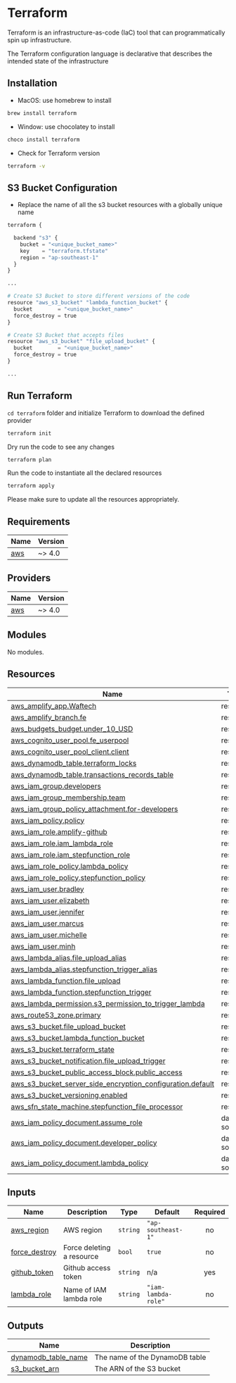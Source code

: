 # Terraform

Terraform is an infrastructure-as-code (IaC) tool that can programmatically spin up infrastructure.

The Terraform configuration language is declarative that describes the intended state of the infrastructure

## Installation

- MacOS: use homebrew to install

```bash
brew install terraform
```

- Window: use chocolatey to install

```bash
choco install terraform
```

- Check for Terraform version

```bash
terraform -v
```

## S3 Bucket Configuration

- Replace the name of all the s3 bucket resources with a globally unique name

```python
terraform {

  backend "s3" {
    bucket = "<unique_bucket_name>"
    key    = "terraform.tfstate"
    region = "ap-southeast-1"
  }
}

...

# Create S3 Bucket to store different versions of the code
resource "aws_s3_bucket" "lambda_function_bucket" {
  bucket        = "<unique_bucket_name>"
  force_destroy = true
}

# Create S3 Bucket that accepts files
resource "aws_s3_bucket" "file_upload_bucket" {
  bucket        = "<unique_bucket_name>"
  force_destroy = true
}

...

```

## Run Terraform

`cd terraform` folder and initialize Terraform to download the defined provider

```bash
terraform init
```

Dry run the code to see any changes

```bash
terraform plan
```

Run the code to instantiate all the declared resources

```bash
terraform apply
```

Please make sure to update all the resources appropriately.

<!-- BEGIN_TF_DOCS -->
## Requirements

| Name | Version |
|------|---------|
| <a name="requirement_aws"></a> [aws](#requirement\_aws) | ~> 4.0 |

## Providers

| Name | Version |
|------|---------|
| <a name="provider_aws"></a> [aws](#provider\_aws) | ~> 4.0 |

## Modules

No modules.

## Resources

| Name | Type |
|------|------|
| [aws_amplify_app.Waftech](https://registry.terraform.io/providers/hashicorp/aws/latest/docs/resources/amplify_app) | resource |
| [aws_amplify_branch.fe](https://registry.terraform.io/providers/hashicorp/aws/latest/docs/resources/amplify_branch) | resource |
| [aws_budgets_budget.under_10_USD](https://registry.terraform.io/providers/hashicorp/aws/latest/docs/resources/budgets_budget) | resource |
| [aws_cognito_user_pool.fe_userpool](https://registry.terraform.io/providers/hashicorp/aws/latest/docs/resources/cognito_user_pool) | resource |
| [aws_cognito_user_pool_client.client](https://registry.terraform.io/providers/hashicorp/aws/latest/docs/resources/cognito_user_pool_client) | resource |
| [aws_dynamodb_table.terraform_locks](https://registry.terraform.io/providers/hashicorp/aws/latest/docs/resources/dynamodb_table) | resource |
| [aws_dynamodb_table.transactions_records_table](https://registry.terraform.io/providers/hashicorp/aws/latest/docs/resources/dynamodb_table) | resource |
| [aws_iam_group.developers](https://registry.terraform.io/providers/hashicorp/aws/latest/docs/resources/iam_group) | resource |
| [aws_iam_group_membership.team](https://registry.terraform.io/providers/hashicorp/aws/latest/docs/resources/iam_group_membership) | resource |
| [aws_iam_group_policy_attachment.for-developers](https://registry.terraform.io/providers/hashicorp/aws/latest/docs/resources/iam_group_policy_attachment) | resource |
| [aws_iam_policy.policy](https://registry.terraform.io/providers/hashicorp/aws/latest/docs/resources/iam_policy) | resource |
| [aws_iam_role.amplify-github](https://registry.terraform.io/providers/hashicorp/aws/latest/docs/resources/iam_role) | resource |
| [aws_iam_role.iam_lambda_role](https://registry.terraform.io/providers/hashicorp/aws/latest/docs/resources/iam_role) | resource |
| [aws_iam_role.iam_stepfunction_role](https://registry.terraform.io/providers/hashicorp/aws/latest/docs/resources/iam_role) | resource |
| [aws_iam_role_policy.lambda_policy](https://registry.terraform.io/providers/hashicorp/aws/latest/docs/resources/iam_role_policy) | resource |
| [aws_iam_role_policy.stepfunction_policy](https://registry.terraform.io/providers/hashicorp/aws/latest/docs/resources/iam_role_policy) | resource |
| [aws_iam_user.bradley](https://registry.terraform.io/providers/hashicorp/aws/latest/docs/resources/iam_user) | resource |
| [aws_iam_user.elizabeth](https://registry.terraform.io/providers/hashicorp/aws/latest/docs/resources/iam_user) | resource |
| [aws_iam_user.jennifer](https://registry.terraform.io/providers/hashicorp/aws/latest/docs/resources/iam_user) | resource |
| [aws_iam_user.marcus](https://registry.terraform.io/providers/hashicorp/aws/latest/docs/resources/iam_user) | resource |
| [aws_iam_user.michelle](https://registry.terraform.io/providers/hashicorp/aws/latest/docs/resources/iam_user) | resource |
| [aws_iam_user.minh](https://registry.terraform.io/providers/hashicorp/aws/latest/docs/resources/iam_user) | resource |
| [aws_lambda_alias.file_upload_alias](https://registry.terraform.io/providers/hashicorp/aws/latest/docs/resources/lambda_alias) | resource |
| [aws_lambda_alias.stepfunction_trigger_alias](https://registry.terraform.io/providers/hashicorp/aws/latest/docs/resources/lambda_alias) | resource |
| [aws_lambda_function.file_upload](https://registry.terraform.io/providers/hashicorp/aws/latest/docs/resources/lambda_function) | resource |
| [aws_lambda_function.stepfunction_trigger](https://registry.terraform.io/providers/hashicorp/aws/latest/docs/resources/lambda_function) | resource |
| [aws_lambda_permission.s3_permission_to_trigger_lambda](https://registry.terraform.io/providers/hashicorp/aws/latest/docs/resources/lambda_permission) | resource |
| [aws_route53_zone.primary](https://registry.terraform.io/providers/hashicorp/aws/latest/docs/resources/route53_zone) | resource |
| [aws_s3_bucket.file_upload_bucket](https://registry.terraform.io/providers/hashicorp/aws/latest/docs/resources/s3_bucket) | resource |
| [aws_s3_bucket.lambda_function_bucket](https://registry.terraform.io/providers/hashicorp/aws/latest/docs/resources/s3_bucket) | resource |
| [aws_s3_bucket.terraform_state](https://registry.terraform.io/providers/hashicorp/aws/latest/docs/resources/s3_bucket) | resource |
| [aws_s3_bucket_notification.file_upload_trigger](https://registry.terraform.io/providers/hashicorp/aws/latest/docs/resources/s3_bucket_notification) | resource |
| [aws_s3_bucket_public_access_block.public_access](https://registry.terraform.io/providers/hashicorp/aws/latest/docs/resources/s3_bucket_public_access_block) | resource |
| [aws_s3_bucket_server_side_encryption_configuration.default](https://registry.terraform.io/providers/hashicorp/aws/latest/docs/resources/s3_bucket_server_side_encryption_configuration) | resource |
| [aws_s3_bucket_versioning.enabled](https://registry.terraform.io/providers/hashicorp/aws/latest/docs/resources/s3_bucket_versioning) | resource |
| [aws_sfn_state_machine.stepfunction_file_processor](https://registry.terraform.io/providers/hashicorp/aws/latest/docs/resources/sfn_state_machine) | resource |
| [aws_iam_policy_document.assume_role](https://registry.terraform.io/providers/hashicorp/aws/latest/docs/data-sources/iam_policy_document) | data source |
| [aws_iam_policy_document.developer_policy](https://registry.terraform.io/providers/hashicorp/aws/latest/docs/data-sources/iam_policy_document) | data source |
| [aws_iam_policy_document.lambda_policy](https://registry.terraform.io/providers/hashicorp/aws/latest/docs/data-sources/iam_policy_document) | data source |

## Inputs

| Name | Description | Type | Default | Required |
|------|-------------|------|---------|:--------:|
| <a name="input_aws_region"></a> [aws\_region](#input\_aws\_region) | AWS region | `string` | `"ap-southeast-1"` | no |
| <a name="input_force_destroy"></a> [force\_destroy](#input\_force\_destroy) | Force deleting a resource | `bool` | `true` | no |
| <a name="input_github_token"></a> [github\_token](#input\_github\_token) | Github access token | `string` | n/a | yes |
| <a name="input_lambda_role"></a> [lambda\_role](#input\_lambda\_role) | Name of IAM lambda role | `string` | `"iam-lambda-role"` | no |

## Outputs

| Name | Description |
|------|-------------|
| <a name="output_dynamodb_table_name"></a> [dynamodb\_table\_name](#output\_dynamodb\_table\_name) | The name of the DynamoDB table |
| <a name="output_s3_bucket_arn"></a> [s3\_bucket\_arn](#output\_s3\_bucket\_arn) | The ARN of the S3 bucket |
<!-- END_TF_DOCS -->
